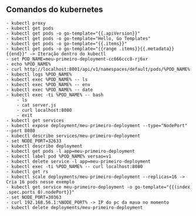 ## Comandos do kubernetes
    - kubectl proxy
    - kubectl get pods
    - kubectl get pods -o go-template="{{.apiVersion}}"
    - kubectl get pods -o go-template="Hello, Go Templates"
    - kubectl get pods -o go-template="{{.items}}"
    - kubectl get pods -o go-template="{{range .items}}{{.metadata}}{{end}}" -> Iteração dentro do kubectl
    - set POD_NAME=meu-primeiro-deployment-cc666ccc8-rj6xr
    - echo %POD_NAME%
    - curl http://localhost:8001/api/v1/namespaces/default/pods/%POD_NAME%
    - kubectl logs %POD_NAME%
    - kubectl exec %POD_NAME% -- ls
    - kubectl exec %POD_NAME% -- env
    - kubectl exec %POD_NAME% -- date
    - kubectl exec -ti %POD_NAME% -- bash
        - ls
        - cat server.js
        - curl localhost:8080
        - exit
    - kubectl get services
    - kubectl expose deployment/meu-primeiro-deployment --type="NodePort" --port 8080
    - kubectl describe services/meu-primeiro-deployment
    - set NODE_PORT=32633 
    - kubectl describe deployment
    - kubectl get pods -l app=meu-primeiro-deployment
    - kubectl label pod %POD_NAME% versao=v1
    - kubectl delete service -l app=meu-primeiro-deployment
    - kubectl exec -ti %POD_NAME% -- curl localhost:8080
    - kubectl get rs
    - kubectl scale deployments/meu-primeiro-deployment --replicas=16 -> Cria 16 pods nesse exemplo
    - kubectl get service meu-primeiro-deployment -o go-template="{{(index .spec.ports 0).nodePort}}"
    - set NODE_PORT=30363
    - curl 192.168.56.1:%NODE_PORT% -> IP do pc da maua no momento
    - kubectl delete deployments/meu-primeiro-deployment



